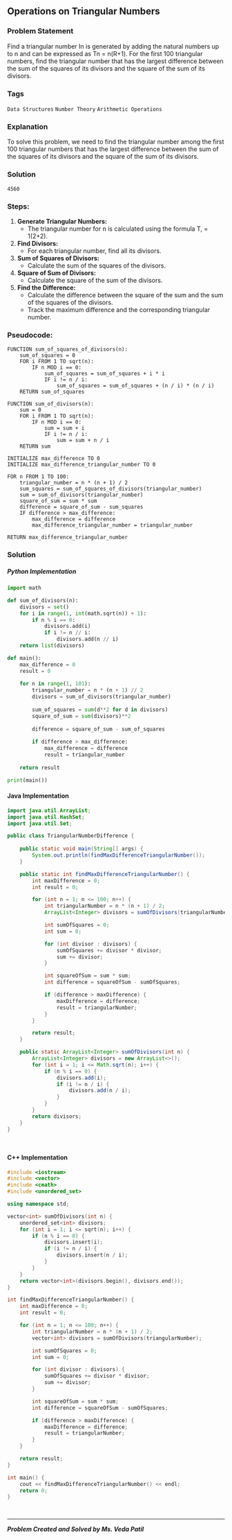 ## Operations on Triangular Numbers

### Problem Statement

Find a triangular number In is generated by adding the natural numbers up to n and can be expressed
as Tn = n(R+1).
For the first 100 triangular numbers, find the triangular number that has the largest difference
between the sum of the squares of its divisors and the square of the sum of its divisors.


### Tags

```Data Structures```  ```Number Theory``` ```Arithmetic Operations``` 


### Explanation
To solve this problem, we need to find the triangular number among the first 100 triangular numbers
that has the largest difference between the sum of the squares of its divisors and the square of the
sum of its divisors. 



### Solution

```
4560
```

### Steps:

1. **Generate Triangular Numbers:**
    - The triangular number for n is calculated using the formula T, = 1(2+2).
2. **Find Divisors:**
    - For each triangular number, find all its divisors.
3. **Sum of Squares of Divisors:**
    - Calculate the sum of the squares of the divisors.
4. **Square of Sum of Divisors:**
    - Calculate the square of the sum of the divisors.
5. **Find the Difference:**
    - Calculate the difference between the square of the sum and the sum of the squares of the
   divisors.
    - Track the maximum difference and the corresponding triangular number.
### Pseudocode:

```text
FUNCTION sum_of_squares_of_divisors(n):
    sum_of_squares = 0
    FOR i FROM 1 TO sqrt(n):
        IF n MOD i == 0:
            sum_of_squares = sum_of_squares + i * i
            IF i != n / i:
                sum_of_squares = sum_of_squares + (n / i) * (n / i)
    RETURN sum_of_squares

FUNCTION sum_of_divisors(n):
    sum = 0
    FOR i FROM 1 TO sqrt(n):
        IF n MOD i == 0:
            sum = sum + i
            IF i != n / i:
                sum = sum + n / i
    RETURN sum

INITIALIZE max_difference TO 0
INITIALIZE max_difference_triangular_number TO 0

FOR n FROM 1 TO 100:
    triangular_number = n * (n + 1) / 2
    sum_squares = sum_of_squares_of_divisors(triangular_number)
    sum = sum_of_divisors(triangular_number)
    square_of_sum = sum * sum
    difference = square_of_sum - sum_squares
    IF difference > max_difference:
        max_difference = difference
        max_difference_triangular_number = triangular_number

RETURN max_difference_triangular_number

```

### Solution

##### Python Implementation
``` python
import math

def sum_of_divisors(n):
    divisors = set()
    for i in range(1, int(math.sqrt(n)) + 1):
        if n % i == 0:
            divisors.add(i)
            if i != n // i:
                divisors.add(n // i)
    return list(divisors)

def main():
    max_difference = 0
    result = 0
    
    for n in range(1, 101):
        triangular_number = n * (n + 1) // 2
        divisors = sum_of_divisors(triangular_number)
        
        sum_of_squares = sum(d**2 for d in divisors)
        square_of_sum = sum(divisors)**2
        
        difference = square_of_sum - sum_of_squares
        
        if difference > max_difference:
            max_difference = difference
            result = triangular_number
    
    return result

print(main())

```
#### Java Implementation
``` java
import java.util.ArrayList;
import java.util.HashSet;
import java.util.Set;

public class TriangularNumberDifference {
    
    public static void main(String[] args) {
        System.out.println(findMaxDifferenceTriangularNumber());
    }

    public static int findMaxDifferenceTriangularNumber() {
        int maxDifference = 0;
        int result = 0;

        for (int n = 1; n <= 100; n++) {
            int triangularNumber = n * (n + 1) / 2;
            ArrayList<Integer> divisors = sumOfDivisors(triangularNumber);

            int sumOfSquares = 0;
            int sum = 0;

            for (int divisor : divisors) {
                sumOfSquares += divisor * divisor;
                sum += divisor;
            }

            int squareOfSum = sum * sum;
            int difference = squareOfSum - sumOfSquares;

            if (difference > maxDifference) {
                maxDifference = difference;
                result = triangularNumber;
            }
        }

        return result;
    }

    public static ArrayList<Integer> sumOfDivisors(int n) {
        ArrayList<Integer> divisors = new ArrayList<>();
        for (int i = 1; i <= Math.sqrt(n); i++) {
            if (n % i == 0) {
                divisors.add(i);
                if (i != n / i) {
                    divisors.add(n / i);
                }
            }
        }
        return divisors;
    }
}

    
```
#### C++ Implementation
``` cpp
#include <iostream>
#include <vector>
#include <cmath>
#include <unordered_set>

using namespace std;

vector<int> sumOfDivisors(int n) {
    unordered_set<int> divisors;
    for (int i = 1; i <= sqrt(n); i++) {
        if (n % i == 0) {
            divisors.insert(i);
            if (i != n / i) {
                divisors.insert(n / i);
            }
        }
    }
    return vector<int>(divisors.begin(), divisors.end());
}

int findMaxDifferenceTriangularNumber() {
    int maxDifference = 0;
    int result = 0;

    for (int n = 1; n <= 100; n++) {
        int triangularNumber = n * (n + 1) / 2;
        vector<int> divisors = sumOfDivisors(triangularNumber);

        int sumOfSquares = 0;
        int sum = 0;

        for (int divisor : divisors) {
            sumOfSquares += divisor * divisor;
            sum += divisor;
        }

        int squareOfSum = sum * sum;
        int difference = squareOfSum - sumOfSquares;

        if (difference > maxDifference) {
            maxDifference = difference;
            result = triangularNumber;
        }
    }

    return result;
}

int main() {
    cout << findMaxDifferenceTriangularNumber() << endl;
    return 0;
}

   
```
***
***Problem Created and Solved by Ms. Veda Patil***

